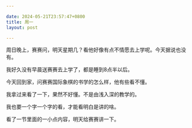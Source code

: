 ```yaml
---

date: 2024-05-21T23:57:47+0800
title: 周一
layout: post

---
```


周日晚上，赛赛问，明天星期几？看他好像有点不情愿去上学呢。今天据说也没有。

我好久没有早晨送赛赛去上学了，都是睡到8点半以后。

今天回到家，问赛赛国际象棋的书学的怎么样，他有些看不懂。

我拿过来看了一下，果然不好懂。不是由浅入深的教学的。

我也要一个字一个字的看，才能看明白是讲的啥。

看了一节里面的一小点内容，明天给赛赛讲一下。
